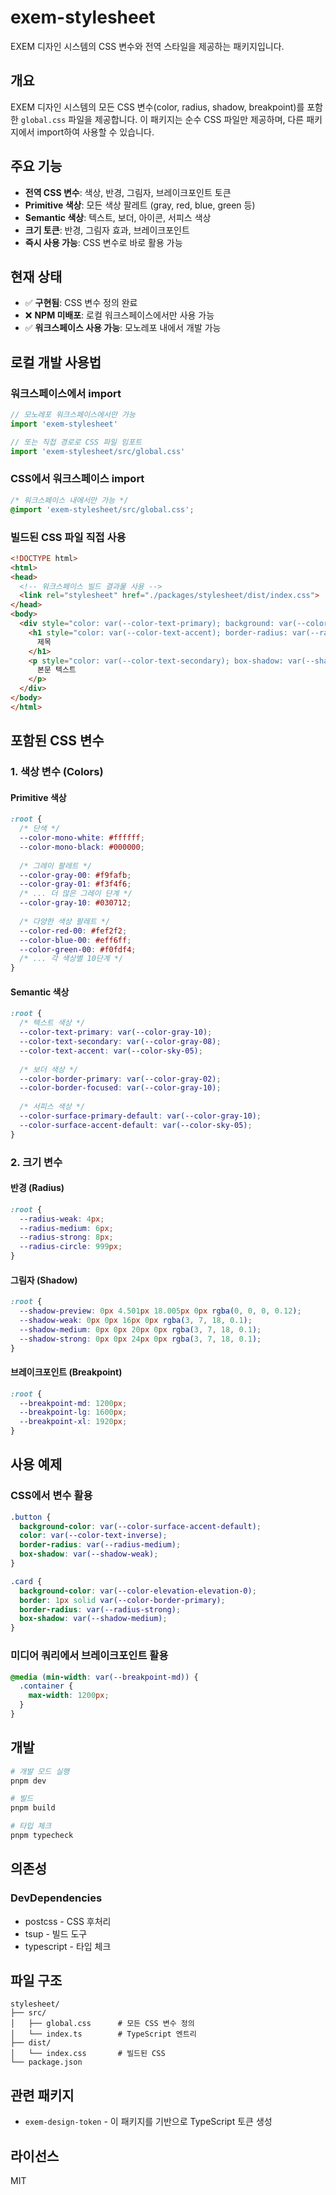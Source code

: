 # exem-stylesheet

EXEM 디자인 시스템의 CSS 변수와 전역 스타일을 제공하는 패키지입니다.

## 개요

EXEM 디자인 시스템의 모든 CSS 변수(color, radius, shadow, breakpoint)를 포함한 `global.css` 파일을 제공합니다. 이 패키지는 순수 CSS 파일만 제공하며, 다른 패키지에서 import하여 사용할 수 있습니다.

## 주요 기능

- **전역 CSS 변수**: 색상, 반경, 그림자, 브레이크포인트 토큰
- **Primitive 색상**: 모든 색상 팔레트 (gray, red, blue, green 등)
- **Semantic 색상**: 텍스트, 보더, 아이콘, 서피스 색상
- **크기 토큰**: 반경, 그림자 효과, 브레이크포인트
- **즉시 사용 가능**: CSS 변수로 바로 활용 가능

## 현재 상태

- ✅ **구현됨**: CSS 변수 정의 완료
- ❌ **NPM 미배포**: 로컬 워크스페이스에서만 사용 가능
- ✅ **워크스페이스 사용 가능**: 모노레포 내에서 개발 가능

## 로컬 개발 사용법

### 워크스페이스에서 import

```typescript
// 모노레포 워크스페이스에서만 가능
import 'exem-stylesheet'

// 또는 직접 경로로 CSS 파일 임포트
import 'exem-stylesheet/src/global.css'
```

### CSS에서 워크스페이스 import

```css
/* 워크스페이스 내에서만 가능 */
@import 'exem-stylesheet/src/global.css';
```

### 빌드된 CSS 파일 직접 사용

```html
<!DOCTYPE html>
<html>
<head>
  <!-- 워크스페이스 빌드 결과물 사용 -->
  <link rel="stylesheet" href="./packages/stylesheet/dist/index.css">
</head>
<body>
  <div style="color: var(--color-text-primary); background: var(--color-elevation-elevation-0);">
    <h1 style="color: var(--color-text-accent); border-radius: var(--radius-medium);">
      제목
    </h1>
    <p style="color: var(--color-text-secondary); box-shadow: var(--shadow-weak);">
      본문 텍스트
    </p>
  </div>
</body>
</html>
```

## 포함된 CSS 변수

### 1. 색상 변수 (Colors)

#### Primitive 색상
```css
:root {
  /* 단색 */
  --color-mono-white: #ffffff;
  --color-mono-black: #000000;
  
  /* 그레이 팔레트 */
  --color-gray-00: #f9fafb;
  --color-gray-01: #f3f4f6;
  /* ... 더 많은 그레이 단계 */
  --color-gray-10: #030712;
  
  /* 다양한 색상 팔레트 */
  --color-red-00: #fef2f2;
  --color-blue-00: #eff6ff;
  --color-green-00: #f0fdf4;
  /* ... 각 색상별 10단계 */
}
```

#### Semantic 색상
```css
:root {
  /* 텍스트 색상 */
  --color-text-primary: var(--color-gray-10);
  --color-text-secondary: var(--color-gray-08);
  --color-text-accent: var(--color-sky-05);
  
  /* 보더 색상 */
  --color-border-primary: var(--color-gray-02);
  --color-border-focused: var(--color-gray-10);
  
  /* 서피스 색상 */
  --color-surface-primary-default: var(--color-gray-10);
  --color-surface-accent-default: var(--color-sky-05);
}
```

### 2. 크기 변수

#### 반경 (Radius)
```css
:root {
  --radius-weak: 4px;
  --radius-medium: 6px;
  --radius-strong: 8px;
  --radius-circle: 999px;
}
```

#### 그림자 (Shadow)
```css
:root {
  --shadow-preview: 0px 4.501px 18.005px 0px rgba(0, 0, 0, 0.12);
  --shadow-weak: 0px 0px 16px 0px rgba(3, 7, 18, 0.1);
  --shadow-medium: 0px 0px 20px 0px rgba(3, 7, 18, 0.1);
  --shadow-strong: 0px 0px 24px 0px rgba(3, 7, 18, 0.1);
}
```

#### 브레이크포인트 (Breakpoint)
```css
:root {
  --breakpoint-md: 1200px;
  --breakpoint-lg: 1600px;
  --breakpoint-xl: 1920px;
}
```

## 사용 예제

### CSS에서 변수 활용
```css
.button {
  background-color: var(--color-surface-accent-default);
  color: var(--color-text-inverse);
  border-radius: var(--radius-medium);
  box-shadow: var(--shadow-weak);
}

.card {
  background-color: var(--color-elevation-elevation-0);
  border: 1px solid var(--color-border-primary);
  border-radius: var(--radius-strong);
  box-shadow: var(--shadow-medium);
}
```

### 미디어 쿼리에서 브레이크포인트 활용
```css
@media (min-width: var(--breakpoint-md)) {
  .container {
    max-width: 1200px;
  }
}
```

## 개발

```bash
# 개발 모드 실행
pnpm dev

# 빌드
pnpm build

# 타입 체크
pnpm typecheck
```

## 의존성

### DevDependencies
- postcss - CSS 후처리
- tsup - 빌드 도구
- typescript - 타입 체크

## 파일 구조

```
stylesheet/
├── src/
│   ├── global.css      # 모든 CSS 변수 정의
│   └── index.ts        # TypeScript 엔트리
├── dist/
│   └── index.css       # 빌드된 CSS
└── package.json
```

## 관련 패키지

- `exem-design-token` - 이 패키지를 기반으로 TypeScript 토큰 생성

## 라이선스

MIT